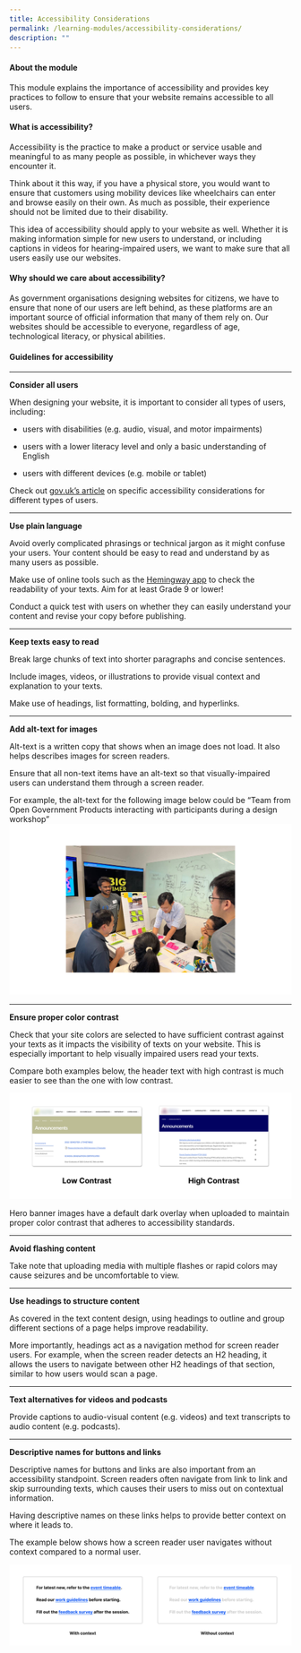 ```yaml
---
title: Accessibility Considerations
permalink: /learning-modules/accessibility-considerations/
description: ""
---
```

#### **About the module** #### 
This module explains the importance of accessibility and provides key practices to follow to ensure that your website remains accessible to all users.


#### **What is accessibility?** ####
Accessibility is the practice to make a product or service usable and meaningful to as many people as possible, in whichever ways they encounter it.

Think about it this way, if you have a physical store, you would want to ensure that customers using mobility devices like wheelchairs can enter and browse easily on their own. As much as possible, their experience should not be limited due to their disability.

This idea of accessibility should apply to your website as well. Whether it is making information simple for new users to understand, or including captions in videos for hearing-impaired users, we want to make sure that all users easily use our websites.

#### **Why should we care about accessibility?** ####
As government organisations designing websites for citizens, we have to ensure that none of our users are left behind, as these platforms are an important source of official information that many of them rely on. Our websites should be accessible to everyone, regardless of age, technological literacy, or physical abilities.

#### **Guidelines for accessibility** ####

---

**Consider all users**

When designing your website, it is important to consider all types of users, including:

*   users with disabilities (e.g. audio, visual, and motor impairments)
    
*   users with a lower literacy level and only a basic understanding of English
    
*   users with different devices (e.g. mobile or tablet)
    

Check out [gov.uk’s article](https://accessibility.blog.gov.uk/2016/09/02/dos-and-donts-on-designing-for-accessibility/) on specific accessibility considerations for different types of users.
    
 ---

**Use plain language**

Avoid overly complicated phrasings or technical jargon as it might confuse your users. Your content should be easy to read and understand by as many users as possible.
    
Make use of online tools such as the [Hemingway app](https://hemingwayapp.com/) to check the readability of your texts. Aim for at least Grade 9 or lower!
    
Conduct a quick test with users on whether they can easily understand your content and revise your copy before publishing.

---

**Keep texts easy to read**

Break large chunks of text into shorter paragraphs and concise sentences.
    
Include images, videos, or illustrations to provide visual context and explanation to your texts. 
    
Make use of headings, list formatting, bolding, and hyperlinks.
    
---

**Add alt-text for images**

Alt-text is a written copy that shows when an image does not load. It also helps describes images for screen readers.
    
Ensure that all non-text items have an alt-text so that visually-impaired users can understand them through a screen reader.
    
For example, the alt-text for the following image below could be “Team from Open Government Products interacting with participants during a design workshop”
![Team from Open Government Products interacting with participants during a design workshop](/images/Accessibility%20Considerations%201.png)

---

**Ensure proper color contrast**

Check that your site colors are selected to have sufficient contrast against your texts as it impacts the visibility of texts on your website. This is especially important to help visually impaired users read your texts.
    
Compare both examples below, the header text with high contrast is much easier to see than the one with low contrast.

![Example to show the difference between high and low color contrast](/images/Accessibility%20Considerations%202.png)

Hero banner images have a default dark overlay when uploaded to maintain proper color contrast that adheres to accessibility standards.

---

**Avoid flashing content**

Take note that uploading media with multiple flashes or rapid colors may cause seizures and be uncomfortable to view.

---

**Use headings to structure content**

As covered in the text content design, using headings to outline and group different sections of a page helps improve readability.
    
More importantly, headings act as a navigation method for screen reader users. For example, when the screen reader detects an H2 heading, it allows the users to navigate between other H2 headings of that section, similar to how users would scan a page.

---

**Text alternatives for videos and podcasts**

Provide captions to audio-visual content (e.g. videos) and text transcripts to audio content (e.g. podcasts).

---

**Descriptive names for buttons and links**

Descriptive names for buttons and links are also important from an accessibility standpoint. Screen readers often navigate from link to link and skip surrounding texts, which causes their users to miss out on contextual information. 
    
Having descriptive names on these links helps to provide better context on where it leads to.
    
The example below shows how a screen reader user navigates without context compared to a normal user.

![Example of how a screen reader navigates through content](/images/Accessibility%20Considerations%203.png)